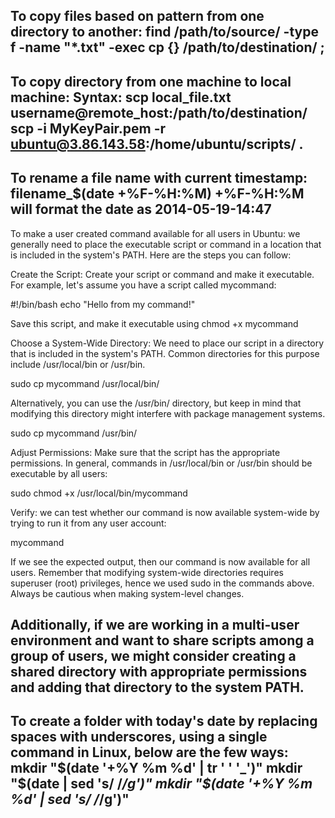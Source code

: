 To copy files based on pattern from one directory to another:
find /path/to/source/ -type f -name "\*.txt" -exec cp {} /path/to/destination/ \;
---------------------------------------------------

To copy directory from one machine to local machine:
Syntax: scp local_file.txt username@remote_host:/path/to/destination/
scp -i MyKeyPair.pem -r ubuntu@3.86.143.58:/home/ubuntu/scripts/ .
---------------------------------------------------

To rename a file name with current timestamp:
filename\_$(date +%F-%H:%M)
+%F-%H:%M will format the date as 2014-05-19-14:47
---------------------------------------------------

To make a user created command available for all users in Ubuntu:
we generally need to place the executable script or command in a location that is included in the system's PATH. Here are the steps you can follow:

Create the Script: Create your script or command and make it executable. For example, let's assume you have a script called mycommand:

#!/bin/bash
echo "Hello from my command!"

Save this script, and make it executable using chmod +x mycommand

Choose a System-Wide Directory: We need to place our script in a directory that is included in the system's PATH. Common directories for this purpose include /usr/local/bin or /usr/bin.

sudo cp mycommand /usr/local/bin/

Alternatively, you can use the /usr/bin/ directory, but keep in mind that modifying this directory might interfere with package management systems.

sudo cp mycommand /usr/bin/

Adjust Permissions: Make sure that the script has the appropriate permissions. In general, commands in /usr/local/bin or /usr/bin should be executable by all users:

sudo chmod +x /usr/local/bin/mycommand

Verify: we can test whether our command is now available system-wide by trying to run it from any user account:

mycommand

If we see the expected output, then our command is now available for all users.
Remember that modifying system-wide directories requires superuser (root) privileges, hence we used sudo in the commands above. Always be cautious when making system-level changes.

Additionally, if we are working in a multi-user environment and want to share scripts among a group of users, we might consider creating a shared directory with appropriate permissions and adding that directory to the system PATH.
---------------------------------------------------

To create a folder with today's date by replacing spaces with underscores, using a single command in Linux, below are the few ways:
mkdir "$(date '+%Y %m %d' | tr ' ' '_')"
mkdir "$(date | sed 's/ /_/g')"
mkdir "$(date '+%Y %m %d' | sed 's/ /_/g')"
---------------------------------------------------


